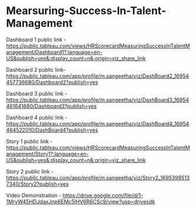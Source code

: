 # Mearsuring-Success-In-Talent-Management

Dashboard 1 public link - https://public.tableau.com/views/HRScorecardMeasuringSuccessInTalentManagement/Dashboard1?:language=en-US&publish=yes&:display_count=n&:origin=viz_share_link

Dashboard 2 public link- https://public.tableau.com/app/profile/m.sangeetha/viz/DashBoard2_16954457736680/Dashboard2?publish=yes

Dashboard 3 public link - https://public.tableau.com/app/profile/m.sangeetha/viz/DashBoard3_16954461641680/Dashboard3?publish=yes

Dashboard 4 public link - https://public.tableau.com/app/profile/m.sangeetha/viz/DashBoard4_16954464522010/DashBoard4?publish=yes

Story 1 public link - https://public.tableau.com/views/HRScorecardMeasuringSuccessInTalentManagement/Story1?:language=en-US&publish=yes&:display_count=n&:origin=viz_share_link

Story 2 public link - https://public.tableau.com/app/profile/m.sangeetha/viz/Story2_16953985137340/Story2?publish=yes

Video Demonstration - https://drive.google.com/file/d/1-1MryW45HDJdaxJnp6EMc5lHV6R6CSc9/view?usp=drivesdk
